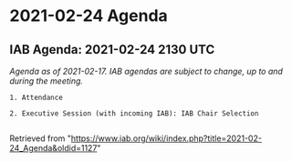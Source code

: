 




2021-02-24 Agenda
=================





IAB Agenda: 2021-02-24 2130 UTC
-------------------------------


*Agenda as of 2021-02-17. IAB agendas are subject to change, up to and during the meeting.*




```
1. Attendance 

2. Executive Session (with incoming IAB): IAB Chair Selection


```





Retrieved from "<https://www.iab.org/wiki/index.php?title=2021-02-24_Agenda&oldid=1127>"


